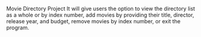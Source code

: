 Movie Directory Project
It will give users the option to view the directory list as a whole or by index number, add movies by providing their title, director, release year, and budget, remove movies by index number, or exit the program.
